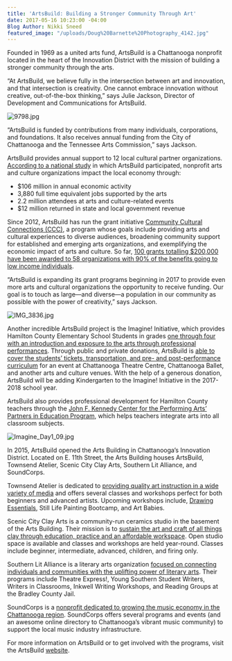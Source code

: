 ```yaml
---
title: 'ArtsBuild: Building a Stronger Community Through Art'
date: 2017-05-16 10:23:00 -04:00
Blog Author: Nikki Sneed
featured_image: "/uploads/Doug%20Barnette%20Photography_4142.jpg"
---
```


Founded in 1969 as a united arts fund, ArtsBuild is a Chattanooga nonprofit located in the heart of the Innovation District with the mission of building a stronger community through the arts. 

“At ArtsBuild, we believe fully in the intersection between art and innovation, and that intersection is creativity. One cannot embrace innovation without creative, out-of-the-box thinking,” says Julie Jackson, Director of Development and Communications for ArtsBuild.

![9798.jpg](/uploads/9798.jpg)

“ArtsBuild is funded by contributions from many individuals, corporations, and foundations. It also receives annual funding from the City of Chattanooga and the Tennessee Arts Commission,” says Jackson.

ArtsBuild provides annual support to 12 local cultural partner organizations. [According to a national study](http://www.americansforthearts.org/by-program/reports-and-data/research-studies-publications/arts-economic-prosperity-iv) in which ArtsBuild participated, nonprofit arts and culture organizations impact the local economy through: 

* $106 million in annual economic activity
* 3,880 full time equivalent jobs supported by the arts
* 2.2 million attendees at arts and culture-related events
* $12 million returned in state and local government revenue

Since 2012, ArtsBuild has run the grant initiative [Community Cultural Connections (CCC)](http://artsbuild.com/grants-programs/grants/), a program whose goals include providing arts and cultural experiences to diverse audiences, broadening community support for established and emerging arts organizations, and exemplifying the economic impact of arts and culture. So far, [100 grants totalling $200,000 have been awarded to 58 organizations with 90% of the benefits going to low income individuals](http://www.timesfreepress.com/news/life/entertainment/story/2016/may/20/agile-arts-artsbuild-changing-community-grant/366318/). 

“ArtsBuild is expanding its grant programs beginning in 2017 to provide even more arts and cultural organizations the opportunity to receive funding. Our goal is to touch as large—and diverse—a population in our community as possible with the power of creativity,” says Jackson.

![IMG_3836.jpg](/uploads/IMG_3836.jpg)

Another incredible ArtsBuild project is the Imagine! Initiative, which provides Hamilton County Elementary School Students in grades [one through four with an introduction and exposure to the arts through professional performances](http://artsbuild.com/about/). Through public and private donations, ArtsBuild is [able to cover the students’ tickets, transportation, and pre- and post-performance curriculum](http://artsbuild.com/arts-education/imagine/) for an event at Chattanooga Theatre Centre, Chattanooga Ballet, and another arts and culture venues. With the help of a generous donation, ArtsBuild will be adding Kindergarten to the Imagine! Initiative in the 2017-2018 school year.

ArtsBuild also provides professional development for Hamilton County teachers through the [John F. Kennedy Center for the Performing Arts’ Partners in Education Program](http://artsbuild.com/arts-education/arts-education-overview/), which helps teachers integrate arts into all classroom subjects. 

![Imagine_Day1_09.jpg](/uploads/Imagine_Day1_09.jpg)

In 2015, ArtsBuild opened the Arts Building in Chattanooga’s Innovation District. Located on E. 11th Street, the Arts Building houses ArtsBuild, Townsend Atelier, Scenic City Clay Arts, Southern Lit Alliance, and SoundCorps. 

Townsend Atelier is dedicated to [providing quality art instruction in a wide variety of media](http://townsendatelier.com/about/) and offers several classes and workshops perfect for both beginners and advanced artists. Upcoming workshops include, [Drawing Essentials](http://townsendatelier.com/product/drawing-essentials/), Still Life Painting Bootcamp, and Art Babies. 

Scenic City Clay Arts is a community-run ceramics studio in the basement of the Arts Building. Their mission is to [sustain the art and craft of all things clay through education, practice and an affordable workspace](http://sceniccityclayarts.org/). Open studio space is available and classes and workshops are held year-round. Classes include beginner, intermediate, advanced, children, and firing only. 

Southern Lit Alliance is a literary arts organization [focused on connecting individuals and communities with the uplifting power of literary arts](http://www.southernlitalliance.org/our-story). Their programs include Theatre Express!, Young Southern Student Writers, Writers in Classrooms, Inkwell Writing Workshops, and Reading Groups at the Bradley County Jail. 

SoundCorps is a [nonprofit dedicated to growing the music economy in the Chattanooga region](https://soundcorps.org/about). SoundCorps offers several programs and events (and an awesome online directory to Chattanooga’s vibrant music community) to support the local music industry infrastructure. 

For more information on ArtsBuild or to get involved with the programs, visit the ArtsBuild [website](http://artsbuild.com/). 